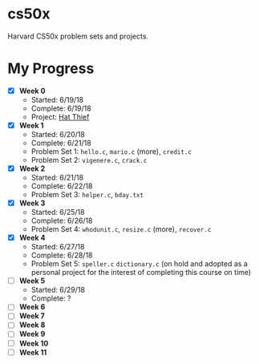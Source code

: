 # cs50x
Harvard CS50x problem sets and projects. 

# My Progress
- [x] **Week 0**
  - Started: 6/19/18
  - Complete: 6/19/18
  - Project: [Hat Thief](https://scratch.mit.edu/projects/229693968/)
- [x] **Week 1**
  - Started: 6/20/18
  - Complete: 6/21/18
  - Problem Set 1: `hello.c`, `mario.c` (more), `credit.c`
  - Problem Set 2: `vigenere.c`, `crack.c`
- [x] **Week 2**
  - Started: 6/21/18
  - Complete: 6/22/18
  - Problem Set 3: `helper.c`, `bday.txt`
- [x] **Week 3**
  - Started: 6/25/18
  - Complete: 6/26/18
  - Problem Set 4: `whodunit.c`, `resize.c` (more), `recover.c`
- [x] **Week 4**
  - Started: 6/27/18
  - Complete: 6/28/18
  - Problem Set 5: `speller.c` `dictionary.c` (on hold and adopted as a personal project for the interest of completing this course on time)
- [ ] **Week 5**
  - Started: 6/29/18
  - Complete: ?
- [ ] **Week 6**
- [ ] **Week 7**
- [ ] **Week 8**
- [ ] **Week 9**
- [ ] **Week 10**
- [ ] **Week 11**
